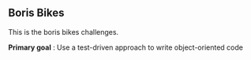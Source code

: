 ## Boris Bikes

This is the boris bikes challenges.

**Primary goal** : Use a test-driven approach to write object-oriented code

